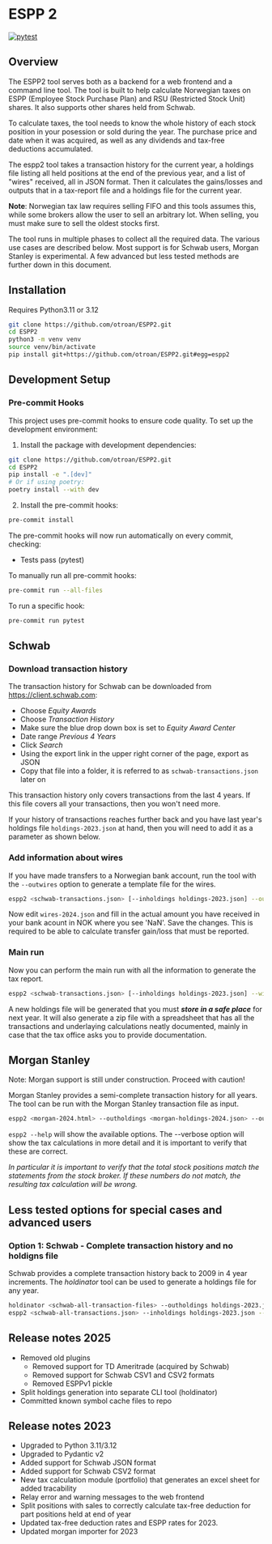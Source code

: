 # ESPP 2

[![pytest](https://github.com/otroan/ESPP2/actions/workflows/main.yml/badge.svg)](https://github.com/otroan/ESPP2/actions/workflows/main.yml)

## Overview

The ESPP2 tool serves both as a backend for a web frontend and a command line tool. The tool is built to help calculate Norwegian taxes on ESPP (Employee Stock Purchase Plan) and RSU (Restricted Stock Unit) shares. It also supports other shares held from Schwab.

To calculate taxes, the tool needs to know the whole history of each stock position in your posession or sold during the year. The purchase price and date when it was acquired, as well as any dividends and tax-free deductions accumulated.

The espp2 tool takes a transaction history for the current year, a holdings file listing all held positions at the end of the previous year, and a list of "wires" received, all in JSON format. Then it calculates the gains/losses and outputs that in a tax-report file and a holdings file for the current year.

**Note**: Norwegian tax law requires selling FIFO and this tools assumes this, while some brokers allow the user to sell an arbitrary lot. When selling, you must make sure to sell the oldest stocks first.

The tool runs in multiple phases to collect all the required data. The various use cases are described below. Most support is for Schwab users, Morgan Stanley is experimental. A few advanced but less tested methods are further down in this document.

## Installation

Requires Python3.11 or 3.12

```bash
git clone https://github.com/otroan/ESPP2.git
cd ESPP2
python3 -m venv venv
source venv/bin/activate
pip install git+https://github.com/otroan/ESPP2.git#egg=espp2
```

## Development Setup

### Pre-commit Hooks

This project uses pre-commit hooks to ensure code quality. To set up the development environment:

1. Install the package with development dependencies:

```bash
git clone https://github.com/otroan/ESPP2.git
cd ESPP2
pip install -e ".[dev]"
# Or if using poetry:
poetry install --with dev
```

2. Install the pre-commit hooks:

```bash
pre-commit install
```

The pre-commit hooks will now run automatically on every commit, checking:

- Tests pass (pytest)

To manually run all pre-commit hooks:

```bash
pre-commit run --all-files
```

To run a specific hook:

```bash
pre-commit run pytest
```

## Schwab

### Download transaction history

The transaction history for Schwab can be downloaded from https://client.schwab.com:
* Choose _Equity Awards_
* Choose _Transaction History_
* Make sure the blue drop down box is set to _Equity Award Center_
* Date range _Previous 4 Years_
* Click _Search_
* Using the export link in the upper right corner of the page, export as JSON
* Copy that file into a folder, it is referred to as ```schwab-transactions.json``` later on

This transaction history only covers transactions from the last 4 years. If this file covers all your transactions, then you won't need more.

If your history of transactions reaches further back and you have last year's holdings file ```holdings-2023.json``` at hand, then you will need to add it as a parameter as shown below.

### Add information about wires

If you have made transfers to a Norwegian bank account, run the tool with the ```--outwires``` option to generate a template file for the wires.

```bash
espp2 <schwab-transactions.json> [--inholdings holdings-2023.json] --outwires wires-2024.json
```

Now edit ```wires-2024.json``` and fill in the actual amount you have received in your bank acount in NOK where you see 'NaN'. Save the changes. This is required to be able to calculate transfer gain/loss that must be reported.

### Main run

Now you can perform the main run with all the information to generate the tax report.

```bash
espp2 <schwab-transactions.json> [--inholdings holdings-2023.json] --wires wires-2024.json --outholdings holdings-2024.json --output calc-2024.zip
```

A new holdings file will be generated that you must ***store in a safe place*** for next year. It will also generate a zip file with a spreadsheet that has all the transactions and underlaying calculations neatly documented, mainly in case that the tax office asks you to provide documentation.

## Morgan Stanley

Note: Morgan support is still under construction. Proceed with caution!

Morgan Stanley provides a semi-complete transaction history for all years. The tool can be run with the Morgan Stanley transaction file as input.

```bash
espp2 <morgan-2024.html> --outholdings <morgan-holdings-2024.json> --output calc-2024.zip
```

```espp2 --help``` will show the available options. The --verbose option will show the tax calculations in more detail and it is important to verify that these are correct.

*In particular it is important to verify that the total stock positions match the statements from the stock broker. If these numbers do not match, the resulting tax calculation will be wrong.*


## Less tested options for special cases and advanced users

### Option 1: Schwab - Complete transaction history and no holdigns file

Schwab provides a complete transaction history back to 2009 in 4 year increments. The _holdinator_ tool can be used to generate a holdings file for any year.

```bash
holdinator <schwab-all-transaction-files> --outholdings holdings-2023.json
espp2 <schwab-all-transactions.json> --inholdings holdings-2023.json --output calc-2024.zip
```

## Release notes 2025

- Removed old plugins
  - Removed support for TD Ameritrade (acquired by Schwab)
  - Removed support for Schwab CSV1 and CSV2 formats
  - Removed ESPPv1 pickle
- Split holdings generation into separate CLI tool (holdinator)
- Committed known symbol cache files to repo

## Release notes 2023

- Upgraded to Python 3.11/3.12
- Upgraded to Pydantic v2
- Added support for Schwab JSON format
- Added support for Schwab CSV2 format
- New tax calculation module (portfolio) that generates an excel sheet for added tracability
- Relay error and warning messages to the web frontend
- Split positions with sales to correctly calculate tax-free deduction for part positions held at end of year
- Updated tax-free deduction rates and ESPP rates for 2023.
- Updated morgan importer for 2023

